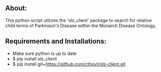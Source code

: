 ## About:

This python script utilizes the 'ols_client' package to search for relative child terms of Parkinson's Disease within the Monarch Disease Ontology. 


## Requirements and Installations:
 - Make sure python is up to date
 - $ pip install ols_client
 - $ pip install git+https://github.com/cthoyt/ols-client.git
   
